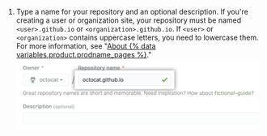 1. Type a name for your repository and an optional description. If you're creating a user or organization site, your repository must be named `<user>.github.io` or `<organization>.github.io`. If `<user>` or `<organization>` contains uppercase letters, you need to lowercase them.
For more information, see "[About {% data variables.product.prodname_pages %}](/articles/about-github-pages#types-of-github-pages-sites)."
   ![Create repository field](/assets/images/help/pages/create-repository-name-pages.png)
